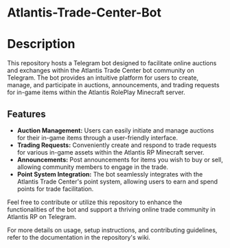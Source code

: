 # Atlantis-Trade-Center-Bot

# Description
This repository hosts a Telegram bot designed to facilitate online auctions and exchanges within the Atlantis Trade Center bot community on Telegram. The bot provides an intuitive platform for users to create, manage, and participate in auctions, announcements, and trading requests for in-game items within the Atlantis RolePlay Minecraft server.

## Features
- **Auction Management:** Users can easily initiate and manage auctions for their in-game items through a user-friendly interface.
- **Trading Requests:** Conveniently create and respond to trade requests for various in-game assets within the Atlantis RP Minecraft server.
- **Announcements:** Post announcements for items you wish to buy or sell, allowing community members to engage in the trade.
- **Point System Integration:** The bot seamlessly integrates with the Atlantis Trade Center's point system, allowing users to earn and spend points for trade facilitation.

Feel free to contribute or utilize this repository to enhance the functionalities of the bot and support a thriving online trade community in Atlantis RP on Telegram.

For more details on usage, setup instructions, and contributing guidelines, refer to the documentation in the repository's wiki.
